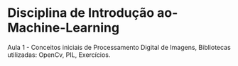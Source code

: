 # Disciplina de Introdução ao-Machine-Learning

Aula 1 - Conceitos iniciais de Processamento Digital de Imagens,
        Bibliotecas utilizadas: OpenCv, PIL, 
        Exercícios.
